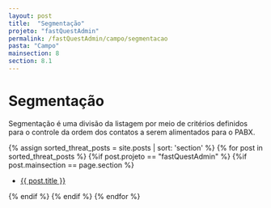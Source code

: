 ```yaml
---
layout: post
title:  "Segmentação"
projeto: "fastQuestAdmin"
permalink: /fastQuestAdmin/campo/segmentacao
pasta: "Campo"
mainsection: 8
section: 8.1
---
```

# Segmentação

Segmentação é uma divisão da listagem por meio de critérios definidos para o controle da ordem dos contatos a serem alimentados para o PABX.

<div>    
    {% assign sorted_threat_posts = site.posts | sort: 'section' %}  
    {% for post in sorted_threat_posts %}
        {%if post.projeto == "fastQuestAdmin" %}
            {%if post.mainsection == page.section %}  
            <ul  class="4u 6u$(small)">
                <li>
                    <a href="{{ site.baseurl}}{{ post.url}}">{{ post.title }}</a>  
                </li>
            </ul>
            {% endif %}
        {% endif %}
    {% endfor %}    
</div>